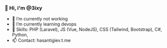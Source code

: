 ### 👋 Hi, i'm @3ixy


<!--**3ixy/3ixy** is a ✨ _special_ ✨ repository because its `README.md` (this file) appears on your GitHub profile.-->

- 🔭 I’m currently not working
- 🌱 I’m currently learning devops
- 🤔 Skills: PHP (Laravel), JS (Vue, NodeJS), CSS (Tailwind, Bootstrap), C#, Python, 
- 📫 Contact: hasantigiev.t.me
